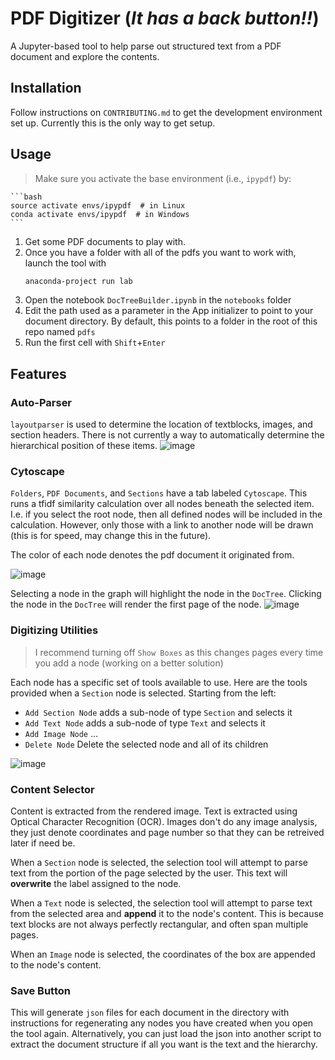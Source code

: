 # PDF Digitizer (_It has a back button!!_)
A Jupyter-based tool to help parse out structured text from a PDF document and explore the contents.

## Installation
Follow instructions on `CONTRIBUTING.md` to get the development environment set up.  Currently this is the only way to get setup.

## Usage
> Make sure you activate the base environment (i.e., `ipypdf`) by:

    ```bash
    source activate envs/ipypdf  # in Linux
    conda activate envs/ipypdf  # in Windows
    ```

1. Get some PDF documents to play with.
2. Once you have a folder with all of the pdfs you want to work with, launch the tool with
    ```bash
    anaconda-project run lab
    ```
3. Open the notebook `DocTreeBuilder.ipynb` in the `notebooks` folder
4. Edit the path used as a parameter in the App initializer to point to your document directory. By default, this points to a folder in the root of this repo named `pdfs`
5. Run the first cell with `Shift`+`Enter`

## Features

### Auto-Parser
`layoutparser` is used to determine the location of textblocks, images, and section headers. There is not currently a way to automatically determine the hierarchical position of these items. 
![image](https://user-images.githubusercontent.com/48299585/146793586-77de82c8-28aa-44d6-96d2-47c91f09028d.png)


### Cytoscape
`Folders`, `PDF Documents`, and `Sections` have a tab labeled `Cytoscape`. This runs a tfidf similarity calculation over all nodes beneath the selected item. I.e. if you select the root node, then all defined nodes will be included in the calculation. However, only those with a link to another node will be drawn (this is for speed, may change this in the future).

The color of each node denotes the pdf document it originated from.

![image](https://user-images.githubusercontent.com/48299585/140627461-2685fe18-d918-461c-b678-86ca5f1f6a8e.png)

Selecting a node in the graph will highlight the node in the `DocTree`. Clicking the node in the `DocTree` will render the first page of the node.
![image](https://user-images.githubusercontent.com/48299585/140627583-0afea862-0b85-438c-b8b0-b6361f18d8e3.png)

### Digitizing Utilities
> I recommend turning off `Show Boxes` as this changes pages every time you add a node (working on a better solution)

Each node has a specific set of tools available to use. Here are the tools provided when a `Section` node is selected.
Starting from the left:
 * `Add Section Node` adds a sub-node of type `Section` and selects it
 * `Add Text Node` adds a sub-node of type `Text` and selects it
 * `Add Image Node` ...
 * `Delete Node` Delete the selected node and all of its children

![image](https://user-images.githubusercontent.com/48299585/140627713-2b761376-cf6b-4745-acbf-332ac28c782b.png)

### Content Selector
Content is extracted from the rendered image. Text is extracted using Optical Character Recognition (OCR). Images don't do any image analysis, they just denote coordinates and page number so that they can be retreived later if need be.

When a `Section` node is selected, the selection tool will attempt to parse text from the portion of the page selected by the user. This text will __overwrite__ the label assigned to the node.

When a `Text` node is selected, the selection tool will attempt to parse text from the selected area and __append__ it to the node's content. This is because text blocks are not always perfectly rectangular, and often span multiple pages.

When an `Image` node is selected, the coordinates of the box are appended to the node's content.

### Save Button
This will generate `json` files for each document in the directory with instructions for regenerating any nodes you have created when you open the tool again. Alternatively, you can just load the json into another script to extract the document structure if all you want is the text and the hierarchy.
